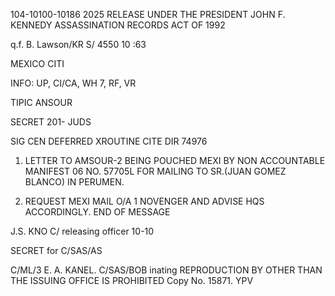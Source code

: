 104-10100-10186
2025 RELEASE UNDER THE PRESIDENT JOHN F. KENNEDY ASSASSINATION RECORDS ACT OF 1992

q.f.
B. Lawson/KR
S/
4550
10 :63

MEXICO CITI

INFO: UP, CI/CA, WH 7, RF, VR

TIPIC ANSOUR

SECRET
201-
JUDS

SIG CEN
DEFERRED
XROUTINE
CITE DIR 74976

1. LETTER TO AMSOUR-2 BEING POUCHED MEXI BY NON ACCOUNTABLE MANIFEST
06
NO. 57705L FOR MAILING TO SR.(JUAN GOMEZ BLANCO) IN PERUMEN.

2. REQUEST MEXI MAIL O/A 1 NOVENGER AND ADVISE HQS ACCORDINGLY.
END OF MESSAGE

J.S. KNO
C/
releasing officer
10-10

SECRET
for C/SAS/AS

C/ML/3
E. A. KANEL.
C/SAS/BOB
inating
REPRODUCTION BY OTHER THAN THE ISSUING OFFICE IS PROHIBITED
Copy No.
15871.
YPV
